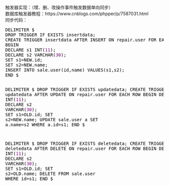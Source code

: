 <p>触发器实现：（增、删、改操作事件触发数据单向同步）<br />数据库触发器教程：https://www.cnblogs.com/phpper/p/7587031.html<br />同步代码：</p>
<div class="cnblogs_code">
<pre><span style="color: #000000;">DELIMITER $
DROP TRIGGER IF EXISTS insertdata;
CREATE TRIGGER insertdata AFTER INSERT ON repair.user FOR EACH ROW
BEGIN
DECLARE s1 INT(</span><span style="color: #800080;">11</span><span style="color: #000000;">);
DECLARE s2 VARCHAR(</span><span style="color: #800080;">30</span><span style="color: #000000;">);
SET s1</span>=<span style="color: #000000;">NEW.id;
SET s2</span>=<span style="color: #000000;">NEW.name;
INSERT INTO sale.user(id,name) VALUES(s1,s2);
END $

DELIMITER $
DROP TRIGGER IF EXISTS updatedata;
CREATE TRIGGER updatedata AFTER UPDATE ON repair.user FOR EACH ROW
BEGIN
DECLARE s1 INT(</span><span style="color: #800080;">11</span><span style="color: #000000;">);
DECLARE s2 VARCHAR(</span><span style="color: #800080;">30</span><span style="color: #000000;">);
SET s1</span>=<span style="color: #000000;">OLD.id;
SET s2</span>=<span style="color: #000000;">NEW.name;
UPDATE sale.user a SET a.name</span>=s2 WHERE a.id=<span style="color: #000000;">s1;
END $

DELIMITER $
DROP TRIGGER IF EXISTS deletedata;
CREATE TRIGGER deletedata AFTER DELETE ON repair.user FOR EACH ROW
BEGIN
DECLARE s1 INT(</span><span style="color: #800080;">11</span><span style="color: #000000;">);
DECLARE s2 VARCHAR(</span><span style="color: #800080;">30</span><span style="color: #000000;">);
SET s1</span>=<span style="color: #000000;">OLD.id;
SET s2</span>=<span style="color: #000000;">OLD.name;
DELETE FROM sale.user WHERE id</span>=<span style="color: #000000;">s1;
END $</span></pre>
</div>
<p>&nbsp;</p>